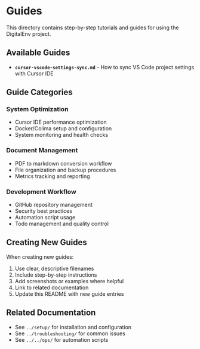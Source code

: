 # Guides

This directory contains step-by-step tutorials and guides for using the DigitalEnv project.

## Available Guides

- **`cursor-vscode-settings-sync.md`** - How to sync VS Code project settings with Cursor IDE

## Guide Categories

### System Optimization
- Cursor IDE performance optimization
- Docker/Colima setup and configuration
- System monitoring and health checks

### Document Management
- PDF to markdown conversion workflow
- File organization and backup procedures
- Metrics tracking and reporting

### Development Workflow
- GitHub repository management
- Security best practices
- Automation script usage
- Todo management and quality control

## Creating New Guides

When creating new guides:
1. Use clear, descriptive filenames
2. Include step-by-step instructions
3. Add screenshots or examples where helpful
4. Link to related documentation
5. Update this README with new guide entries

## Related Documentation

- See `../setup/` for installation and configuration
- See `../troubleshooting/` for common issues
- See `../../ops/` for automation scripts
